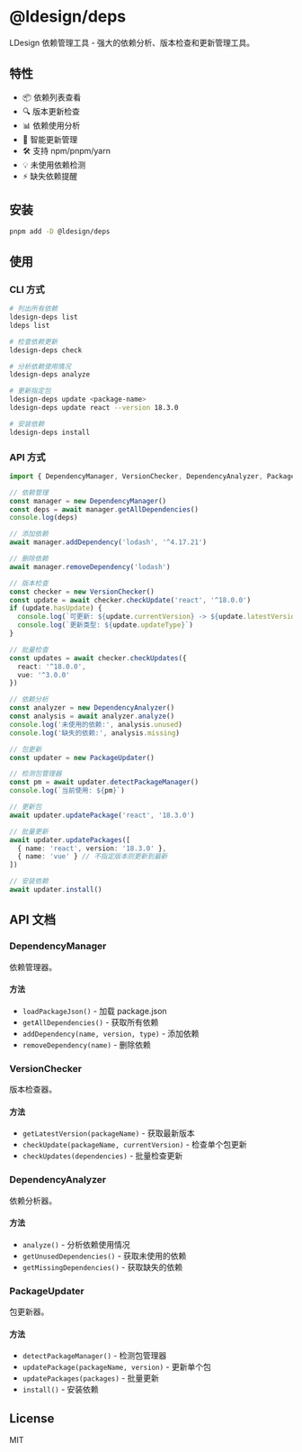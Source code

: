 # @ldesign/deps

LDesign 依赖管理工具 - 强大的依赖分析、版本检查和更新管理工具。

## 特性

- 📦 依赖列表查看
- 🔍 版本更新检查
- 📊 依赖使用分析
- 🚀 智能更新管理
- 🛠️ 支持 npm/pnpm/yarn
- 💡 未使用依赖检测
- ⚡ 缺失依赖提醒

## 安装

```bash
pnpm add -D @ldesign/deps
```

## 使用

### CLI 方式

```bash
# 列出所有依赖
ldesign-deps list
ldeps list

# 检查依赖更新
ldesign-deps check

# 分析依赖使用情况
ldesign-deps analyze

# 更新指定包
ldesign-deps update <package-name>
ldesign-deps update react --version 18.3.0

# 安装依赖
ldesign-deps install
```

### API 方式

```typescript
import { DependencyManager, VersionChecker, DependencyAnalyzer, PackageUpdater } from '@ldesign/deps'

// 依赖管理
const manager = new DependencyManager()
const deps = await manager.getAllDependencies()
console.log(deps)

// 添加依赖
await manager.addDependency('lodash', '^4.17.21')

// 删除依赖
await manager.removeDependency('lodash')

// 版本检查
const checker = new VersionChecker()
const update = await checker.checkUpdate('react', '^18.0.0')
if (update.hasUpdate) {
  console.log(`可更新: ${update.currentVersion} -> ${update.latestVersion}`)
  console.log(`更新类型: ${update.updateType}`)
}

// 批量检查
const updates = await checker.checkUpdates({
  react: '^18.0.0',
  vue: '^3.0.0'
})

// 依赖分析
const analyzer = new DependencyAnalyzer()
const analysis = await analyzer.analyze()
console.log('未使用的依赖:', analysis.unused)
console.log('缺失的依赖:', analysis.missing)

// 包更新
const updater = new PackageUpdater()

// 检测包管理器
const pm = await updater.detectPackageManager()
console.log(`当前使用: ${pm}`)

// 更新包
await updater.updatePackage('react', '18.3.0')

// 批量更新
await updater.updatePackages([
  { name: 'react', version: '18.3.0' },
  { name: 'vue' } // 不指定版本则更新到最新
])

// 安装依赖
await updater.install()
```

## API 文档

### DependencyManager

依赖管理器。

#### 方法

- `loadPackageJson()` - 加载 package.json
- `getAllDependencies()` - 获取所有依赖
- `addDependency(name, version, type)` - 添加依赖
- `removeDependency(name)` - 删除依赖

### VersionChecker

版本检查器。

#### 方法

- `getLatestVersion(packageName)` - 获取最新版本
- `checkUpdate(packageName, currentVersion)` - 检查单个包更新
- `checkUpdates(dependencies)` - 批量检查更新

### DependencyAnalyzer

依赖分析器。

#### 方法

- `analyze()` - 分析依赖使用情况
- `getUnusedDependencies()` - 获取未使用的依赖
- `getMissingDependencies()` - 获取缺失的依赖

### PackageUpdater

包更新器。

#### 方法

- `detectPackageManager()` - 检测包管理器
- `updatePackage(packageName, version)` - 更新单个包
- `updatePackages(packages)` - 批量更新
- `install()` - 安装依赖

## License

MIT

